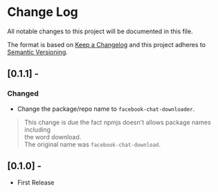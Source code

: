 # Change Log

All notable changes to this project will be documented in this file.

The format is based on [Keep a Changelog](http://keepachangelog.com/en/1.0.0/)
and this project adheres to [Semantic Versioning](http://semver.org/spec/v2.0.0.html).

## [0.1.1] -
### Changed
- Change the package/repo name to `facebook-chat-downloader`.

> This change is due the fact npmjs doesn't allows package names including  
> the word download.  
> The original name was `facebook-chat-download`.

## [0.1.0] -
- First Release

